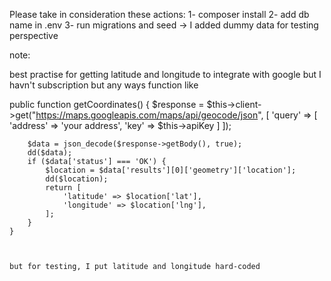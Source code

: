 Please take in consideration these actions:
1- composer install
2- add db name in .env
3- run migrations and seed -> I added dummy data for testing perspective

note:

best practise for getting latitude and longitude to integrate with google but I havn't subscription but any ways function like

  public function getCoordinates()
    {
        $response = $this->client->get("https://maps.googleapis.com/maps/api/geocode/json", [
            'query' => [
                'address' => 'your address',
                'key' => $this->apiKey
            ]
        ]);

        $data = json_decode($response->getBody(), true);
        dd($data);
        if ($data['status'] === 'OK') {
            $location = $data['results'][0]['geometry']['location'];
            dd($location);
            return [
                'latitude' => $location['lat'],
                'longitude' => $location['lng'],
            ];
        }
    }



    but for testing, I put latitude and longitude hard-coded  
